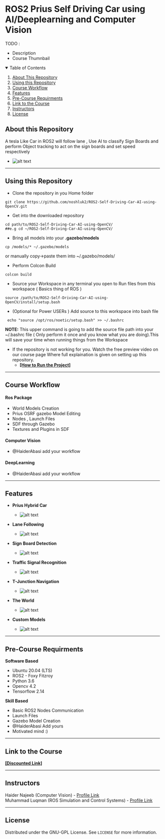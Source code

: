 # ROS2 Prius Self Driving Car  using AI/Deeplearning and Computer Vision

TODO : 
- Description
- Course Thumnbail
<details open="open">
  <summary>Table of Contents</summary>
  <ol>
    <li><a href="#About-this-Repository">About This Repository</a></li>
    <li><a href="#Using-this-Repository">Using this Repository</a></li>
    <li><a href="#Course-Workflow">Course Workflow</a></li>
    <li><a href="#Features">Features</a></li>
    <li><a href="#Pre-Course-Requirments">Pre-Course Requirments</a></li>
    <li><a href="#Link-to-the-Course">Link to the Course</a></li>
    <li><a href="#Instructors">Instructors</a></li>
    <li><a href="#License">License</a></li>
  </ol>
</details>

## About this Repository
A tesla Like Car in ROS2 will follow lane , Use AI to classify Sign Boards and perform Object tracking to act on the sign boards and set speed respectively

- ![alt text](https://github.com/noshluk2/ROS2-Self-Driving-Car-AI-using-OpenCV/blob/main/Images_videos/thumbnail.png)
----
## Using this Repository
* Clone the repository in you Home folder 
```
git clone https://github.com/noshluk2/ROS2-Self-Driving-Car-AI-using-OpenCV.git
```
* Get into the downloaded repository
 ```
 cd path/to/ROS2-Self-Driving-Car-AI-using-OpenCV/
##e.g cd ~/ROS2-Self-Driving-Car-AI-using-OpenCV/
  ```

* Bring all models into your **.gazebo/models**
 ```
 cp /models/* ~/.gazebo/models 
 ```
 or manually copy->paste them into ~/.gazebo/models/

* Perform Colcon Build
```
colcon build
```
* Source your Workspace in any terminal you open to Run files from this workspace ( Basics thing of ROS )
```
source /path/to/ROS2-Self-Driving-Car-AI-using-OpenCV/install/setup.bash
```
* (Optional for Power USERs ) Add source to this workspace into bash file
 ```
  echo "source /opt/ros/noetic/setup.bash" >> ~/.bashrc
 ```
  **NOTE:** This upper command is going to add the source file path into your ~/.bashrc file ( Only perform it once and you know what you are doing).This will save your time when running things from the Workspace
* If the repository is not working for you. Watch the free preview video on our course page 
 Where full explaination is given on setting up this repository.
  * **[[How to Run the Project]](https://www.udemy.com/course/ros2-self-driving-car-with-deep-learning-and-computer-vision/learn/lecture/30013318#overview)**
----
## Course Workflow
#### **Ros Package**
* World Models Creation
* Prius OSRF gazebo Model Editing
* Nodes , Launch Files
* SDF through Gazebo
* Textures and Plugins in SDF

#### **Computer Vision** 
* @HaiderAbasi add your workflow
#### **DeepLearning**
* @HaiderAbasi add your workflow
---
## Features
* **Prius Hybrid Car** 
  -  ![alt text](https://github.com/noshluk2/ROS2-Self-Driving-Car-AI-using-OpenCV/blob/main/Images_videos/the_car.gif)
* **Lane Following** 
  -  ![alt text](https://github.com/noshluk2/ROS2-Self-Driving-Car-AI-using-OpenCV/blob/main/Images_videos/lane_detection.gif)
* **Sign Board Detection**
  - ![alt text](https://github.com/noshluk2/ROS2-Self-Driving-Car-AI-using-OpenCV/blob/main/Images_videos/traffic_signs_boards.gif)
* **Traffic Signal Recognition**
  - ![alt text](https://github.com/noshluk2/ROS2-Self-Driving-Car-AI-using-OpenCV/blob/main/Images_videos/traffic_signal.gif)

* **T-Junction Navigation**
  - ![alt text](https://github.com/noshluk2/ROS2-Self-Driving-Car-AI-using-OpenCV/blob/main/Images_videos/j_turning.gif)

* **The World** 
  -  ![alt text](https://github.com/noshluk2/ROS2-Self-Driving-Car-AI-using-OpenCV/blob/main/Images_videos/world.gif)

* **Custom Models** 
  -  ![alt text](https://github.com/noshluk2/ROS2-Self-Driving-Car-AI-using-OpenCV/blob/main/Images_videos/custom_models.gif)

----
## Pre-Course Requirments 

**Software Based**
* Ubuntu 20.04 (LTS)
* ROS2 - Foxy Fitzroy 
* Python 3.6 
* Opencv 4.2
* Tensorflow 2.14

**Skill Based**
* Basic ROS2 Nodes Communication
* Launch Files 
* Gazebo Model Creation
* @HaiderAbasi Add yours
* Motivated mind :)
---
## Link to the Course

**[[Discounted Link]](https://www.udemy.com/course/ros2-self-driving-car-with-deep-learning-and-computer-vision/?couponCode=GITHUB)**

----

## Instructors

Haider Najeeb   (Computer Vision)    -  [Profile Link](https://www.linkedin.com/in/haider-najeeb-68812516a/)  
Muhammad Luqman (ROS Simulation and Control Systems) - [Profile Link](https://www.linkedin.com/in/muhammad-luqman-9b227a11b/)  

----
## License

Distributed under the GNU-GPL License. See `LICENSE` for more information.
